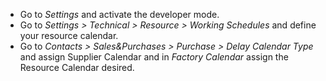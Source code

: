 - Go to *Settings* and activate the developer mode.
- Go to *Settings \> Technical \> Resource \> Working Schedules* and define
  your resource calendar.
- Go to *Contacts \> Sales&Purchases \> Purchase \> Delay Calendar Type*
  and assign Supplier Calendar and in *Factory Calendar* assign the
  Resource Calendar desired.
